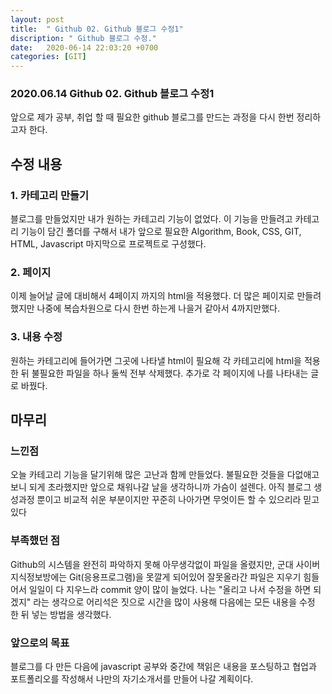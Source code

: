 ```yaml
---
layout: post
title:  " Github 02. Github 블로그 수정1"
discription: " Github 블로그 수정."
date:   2020-06-14 22:03:20 +0700
categories: [GIT]
---
```


### 2020.06.14 Github 02. Github 블로그 수정1

앞으로 제가 공부, 취업 할 때 필요한 github 블로그를 만드는 과정을 다시 한번 정리하고자 한다.


## 수정 내용


### 1. 카테고리 만들기


블로그를 만들었지만 내가 원하는 카테고리 기능이 없었다. 이 기능을 만들려고 카테고리 기능이 담긴 폴더를 구해서 내가 앞으로 필요한 Algorithm, Book, CSS, GIT, HTML, Javascript 마지막으로 프로젝트로 구성했다.

### 2. 페이지    

이제 늘어날 글에 대비해서 4페이지 까지의 html을 적용했다. 더 많은 페이지로 만들려했지만 나중에 복습차원으로 다시 한번 하는게 나을거 같아서 4까지만했다.

### 3. 내용 수정

원하는 카테고리에 들어가면 그곳에 나타낼 html이 필요해 각 카테고리에 html을 적용한 뒤 불필요한 파일을 하나 둘씩 전부 삭제했다. 추가로 각 페이지에 나를 나타내는 글로 바꿨다.


## 마무리


### 느낀점

오늘 카테고리 기능을 달기위해 많은 고난과 함께 만들었다. 불필요한 것들을 다없애고 보니 되게 초라했지만 앞으로 채워나갈 날을 생각하니까 가슴이 설렌다. 아직 블로그 생성과정 뿐이고 비교적 쉬운 부분이지만 꾸준히 나아가면 무엇이든 할 수 있으리라 믿고있다 

### 부족했던 점

Github의 시스템을 완전히 파악하지 못해 아무생각없이 파일을 올렸지만, 군대 사이버지식정보방에는 Git(응용프로그램)을 못깔게 되어있어 잘못올라간 파일은 지우기 힘들어서 일일이 다 지우느라 commit 양이 많이 늘었다. 나는 "올리고 나서 수정을 하면 되겠지" 라는 생각으로 어리석은 짓으로 시간을 많이 사용해 다음에는 모든 내용을 수정 한 뒤 넣는 방법을 생각했다.

### 앞으로의 목표

블로그를 다 만든 다음에 javascript 공부와 중간에 책읽은 내용을 포스팅하고 협업과 포트폴리오를 작성해서 나만의 자기소개서를 만들어 나갈 계획이다.  

